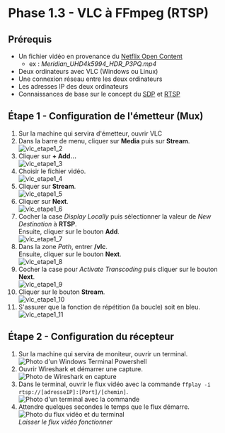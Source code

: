 # Phase 1.3 - VLC à FFmpeg (RTSP)

## Prérequis
- Un fichier vidéo en provenance du [Netflix Open Content](https://opencontent.netflix.com/)
    - ex : *Meridian_UHD4k5994_HDR_P3PQ.mp4*
- Deux ordinateurs avec VLC (Windows ou Linux)
- Une connexion réseau entre les deux ordinateurs
- Les adresses IP des deux ordinateurs
- Connaissances de base sur le concept du [SDP](https://en.wikipedia.org/wiki/Session_Description_Protocol) et [RTSP](https://www.rfc-editor.org/info/rfc2326)

## Étape 1 - Configuration de l'émetteur (Mux)
1. Sur la machine qui servira d'émetteur, ouvrir VLC
2. Dans la barre de menu, cliquer sur **Media** puis sur **Stream**.\
![vlc_etape1_2](./img/p1.3_vlc_pic2.png)
3. Cliquer sur **+ Add...**\
![vlc_etape1_3](./img/p1.3_vlc_pic3.png)
4. Choisir le fichier vidéo.\
![vlc_etape1_4](./img/p1.3_vlc_pic4.png)
5. Cliquer sur **Stream**.\
![vlc_etape1_5](./img/p1.3_vlc_pic5.png)
6. Cliquer sur **Next**.\
![vlc_etape1_6](./img/p1.3_vlc_pic6.png)
7. Cocher la case *Display Locally* puis sélectionner la valeur de *New Destination* à **RTSP**.\
Ensuite, cliquer sur le bouton **Add**.\
![vlc_etape1_7](./img/p1.3_vlc_pic7.png)
8. Dans la zone *Path*, entrer **/vlc**.\
Ensuite, cliquer sur le bouton **Next**.\
![vlc_etape1_8](./img/p1.3_vlc_pic8.png)
9. Cocher la case pour *Activate Transcoding* puis cliquer sur le bouton **Next**.\
![vlc_etape1_9](./img/p1.3_vlc_pic9.png)
10. Cliquer sur le bouton **Stream**.\
![vlc_etape1_10](./img/p1.3_vlc_pic10.png)
11. S'assurer que la fonction de répétition (la boucle) soit en bleu.\
![vlc_etape1_11](./img/p1.3_vlc_pic11.png)

## Étape 2 - Configuration du récepteur
1. Sur la machine qui servira de moniteur, ouvrir un terminal.\
![Photo d'un Windows Terminal Powershell](./img/p1.3_cmd_pic1.png)
2. Ouvrir Wireshark et démarrer une capture.\
![Photo de Wireshark en capture](./img/p1.3_ws_pic1.png)
3. Dans le terminal, ouvrir le flux vidéo avec la commande `ffplay -i rtsp://[adresseIP]:[Port]/[chemin]`.\
![Photo d'un terminal avec la commande](./img/p1.3_cmd_pic2.png)
4. Attendre quelques secondes le temps que le flux démarre.\
![Photo du flux vidéo et du terminal](./img/p1.3_cmd_pic3.png)\
*Laisser le flux vidéo fonctionner*